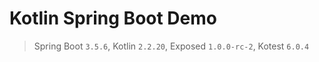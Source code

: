 # Kotlin Spring Boot Demo

> Spring Boot `3.5.6`, Kotlin `2.2.20`, Exposed `1.0.0-rc-2`, Kotest `6.0.4`